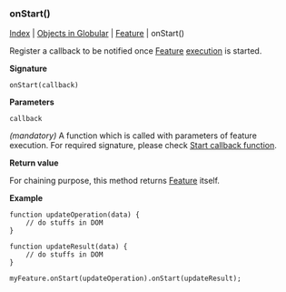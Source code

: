 ### onStart()

[Index](/docs/README.md) | [Objects in Globular](/docs/objects/README.md) | [Feature](/docs/objects/feature/README.md) | onStart()

Register a callback to be notified once [Feature](/docs/objects/feature/README.md) [execution](/docs/objects/feature/Execute.md) is started.

**Signature**

    onStart(callback)

**Parameters**

`callback`

*(mandatory)* A function which is called with parameters of feature execution. For required signature, please check [Start callback function](/docs/interface/StartCallback.md).

**Return value**

For chaining purpose, this method returns [Feature](/docs/objects/feature/README.md) itself.

**Example**

    function updateOperation(data) {
        // do stuffs in DOM
    }
    
    function updateResult(data) {
        // do stuffs in DOM
    }
    
    myFeature.onStart(updateOperation).onStart(updateResult);
